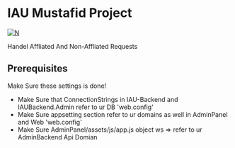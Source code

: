 # IAU Mustafid Project 

[![N](https://www.iau.edu.sa/sites/all/themes/uod_base/logo.svg)](https://mustafid.iau.edu.sa/)

Handel Affliated And Non-Affliated Requests 

## Prerequisites
Make Sure these settings is done!
- Make Sure that ConnectionStrings in IAU-Backend and IAUBackend.Admin refer to ur DB 'web.config'
- Make Sure appsetting section refer to ur domains as well in AdminPanel and Web 'web.config'
- Make Sure AdminPanel/assets/js/app.js object ws => refer to ur AdminBackend Api Domian
